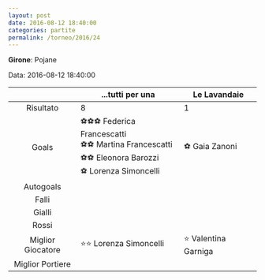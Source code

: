 ```yaml
---
layout: post
date: 2016-08-12 18:40:00
categories: partite
permalink: /torneo/2016/24
---
```

**Girone**: Pojane

Data: 2016-08-12 18:40:00

| | ...tutti per una | Le Lavandaie |
|:-----:|-----|-----|
Risultato|8|1
Goals|⚽⚽⚽ Federica Francescatti<br/>⚽⚽ Martina Francescatti<br/>⚽⚽ Eleonora Barozzi<br/>⚽ Lorenza Simoncelli|⚽ Gaia Zanoni<br/>
Autogoals||
Falli||
Gialli||
Rossi||
Miglior Giocatore|⭐⭐ Lorenza Simoncelli<br/>|⭐ Valentina Garniga<br/>
Miglior Portiere||